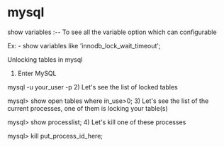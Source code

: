 # mysql

show variables  :-- To see all the variable option which can configurable 

Ex: - show variables like 'innodb_lock_wait_timeout';


Unlocking tables in mysql

1) Enter MySQL

mysql -u your_user -p
2) Let's see the list of locked tables

mysql> show open tables where in_use>0;
3) Let's see the list of the current processes, one of them is locking your table(s)

mysql> show processlist;
4) Let's kill one of these processes

mysql> kill put_process_id_here;



